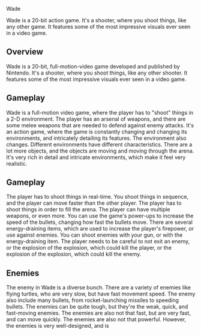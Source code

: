 Wade

Wade is a 20-bit action game. It's a shooter, where you shoot things, like any other game. It features some of the most impressive visuals ever seen in a video game.

## Overview

Wade is a 20-bit, full-motion-video game developed and published by Nintendo. It's a shooter, where you shoot things, like any other shooter. It features some of the most impressive visuals ever seen in a video game.

## Gameplay

Wade is a full-motion video game, where the player has to "shoot" things in a 2-D environment. The player has an arsenal of weapons, and there are some melee weapons that are needed to defend against enemy attacks. It's an action game, where the game is constantly changing and changing its environments, and intricately detailing its features. The environment also changes. Different environments have different characteristics. There are a lot more objects, and the objects are moving and moving through the arena. It's very rich in detail and intricate environments, which make it feel very realistic.

## Gameplay

The player has to shoot things in real-time. You shoot things in sequence, and the player can move faster than the other player. The player has to shoot things in order to fill the arena. The player can have multiple weapons, or even more. You can use the game's power-ups to increase the speed of the bullets, changing how fast the bullets move. There are several energy-draining items, which are used to increase the player's firepower, or use against enemies. You can shoot enemies with your gun, or with the energy-draining item. The player needs to be careful to not exit an enemy, or the explosion of the explosion, which could kill the player, or the explosion of the explosion, which could kill the enemy.

## Enemies

The enemy in Wade is a diverse bunch. There are a variety of enemies like flying turtles, who are very slow, but have fast movement speed. The enemy also include many bullets, from rocket-launching missiles to speeding bullets. The enemies can be quite tough, but they're the weak, quick, and fast-moving enemies. The enemies are also not that fast, but are very fast, and can move quickly. The enemies are also not that powerful. However, the enemies is very well-designed, and is